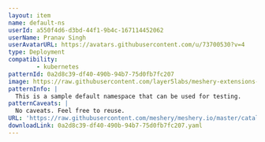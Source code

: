 ```yaml
---
layout: item
name: default-ns
userId: a550f4d6-d3bd-44f1-9b4c-167114452062
userName: Pranav Singh
userAvatarURL: https://avatars.githubusercontent.com/u/73700530?v=4
type: Deployment
compatibility: 
        - kubernetes
patternId: 0a2d8c39-df40-490b-94b7-75d0fb7fc207
image: https://raw.githubusercontent.com/layer5labs/meshery-extensions-packages/master/action-assets/design-assets/0a2d8c39-df40-490b-94b7-75d0fb7fc207.png
patternInfo: |
  This is a sample default namespace that can be used for testing.
patternCaveats: |
  No caveats. Feel free to reuse.
URL: 'https://raw.githubusercontent.com/meshery/meshery.io/master/catalog/0a2d8c39-df40-490b-94b7-75d0fb7fc207.yaml'
downloadLink: 0a2d8c39-df40-490b-94b7-75d0fb7fc207.yaml
---
```

